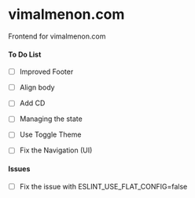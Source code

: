 # vimalmenon.com
Frontend for vimalmenon.com

#### To Do List
- [ ] Improved Footer
- [ ] Align body
- [ ] Add CD
- [ ] Managing the state
- [ ] Use Toggle Theme
- [ ] Fix the Navigation (UI)


#### Issues
- [ ] Fix the issue with ESLINT_USE_FLAT_CONFIG=false
